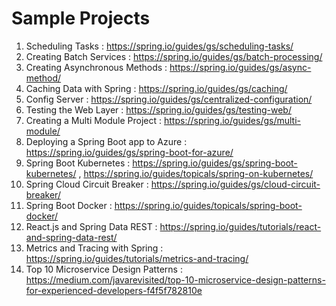 # Sample Projects

1. Scheduling Tasks : https://spring.io/guides/gs/scheduling-tasks/
2. Creating Batch Services : https://spring.io/guides/gs/batch-processing/
3. Creating Asynchronous Methods : https://spring.io/guides/gs/async-method/
4. Caching Data with Spring : https://spring.io/guides/gs/caching/
5. Config Server : https://spring.io/guides/gs/centralized-configuration/
6. Testing the Web Layer : https://spring.io/guides/gs/testing-web/
7. Creating a Multi Module Project : https://spring.io/guides/gs/multi-module/
8. Deploying a Spring Boot app to Azure : https://spring.io/guides/gs/spring-boot-for-azure/
9. Spring Boot Kubernetes : https://spring.io/guides/gs/spring-boot-kubernetes/ , https://spring.io/guides/topicals/spring-on-kubernetes/
10. Spring Cloud Circuit Breaker : https://spring.io/guides/gs/cloud-circuit-breaker/
11. Spring Boot Docker : https://spring.io/guides/topicals/spring-boot-docker/
12. React.js and Spring Data REST : https://spring.io/guides/tutorials/react-and-spring-data-rest/
13. Metrics and Tracing with Spring : https://spring.io/guides/tutorials/metrics-and-tracing/
14. Top 10 Microservice Design Patterns : https://medium.com/javarevisited/top-10-microservice-design-patterns-for-experienced-developers-f4f5f782810e
